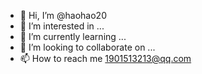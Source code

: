 - 👋 Hi, I’m @haohao20
- 👀 I’m interested in ...
- 🌱 I’m currently learning ...
- 💞️ I’m looking to collaborate on ...
- 📫 How to reach me 1901513213@qq.com

<!---
haohao20/haohao20 is a ✨ special ✨ repository because its `README.md` (this file) appears on your GitHub profile.
You can click the Preview link to take a look at your changes.
--->
